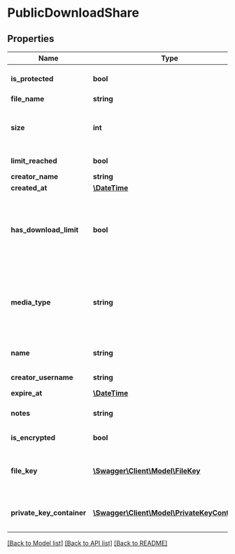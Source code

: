 # PublicDownloadShare

## Properties
Name | Type | Description | Notes
------------ | ------------- | ------------- | -------------
**is_protected** | **bool** | Is share protected by password | 
**file_name** | **string** | File name | 
**size** | **int** | File size or container size not compressed (in bytes) | 
**limit_reached** | **bool** | Downloads limit reached | 
**creator_name** | **string** | Creator name | 
**created_at** | [**\DateTime**](\DateTime.md) | Creation date | 
**has_download_limit** | **bool** | Determines whether Download Share has a limit for amount of downloads  [Since version 4.11.0] | 
**media_type** | **string** | * &#x60;application/zip&#x60; (for folders and rooms) * actual file media type (for files only)  [Since version 4.11.0] | 
**name** | **string** | Share display name (alias name) | [optional] 
**creator_username** | **string** | Creator username | [optional] 
**expire_at** | [**\DateTime**](\DateTime.md) | Expiration date | [optional] 
**notes** | **string** | User notes (limited to 255 characters) | [optional] 
**is_encrypted** | **bool** | Encryption state | [optional] 
**file_key** | [**\Swagger\Client\Model\FileKey**](FileKey.md) | Encrypted file key for shares out of encrypted rooms | [optional] 
**private_key_container** | [**\Swagger\Client\Model\PrivateKeyContainer**](PrivateKeyContainer.md) | Private key container (private key and version) | [optional] 

[[Back to Model list]](../README.md#documentation-for-models) [[Back to API list]](../README.md#documentation-for-api-endpoints) [[Back to README]](../README.md)


